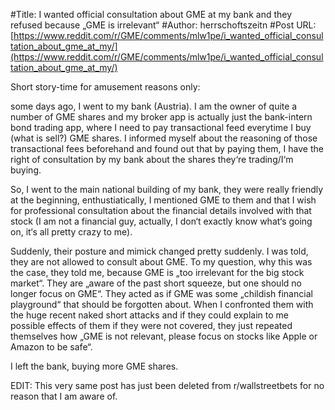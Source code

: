 #Title: I wanted official consultation about GME at my bank and they refused because „GME is irrelevant“
#Author: herrschoftszeitn
#Post URL: [https://www.reddit.com/r/GME/comments/mlw1pe/i_wanted_official_consultation_about_gme_at_my/](https://www.reddit.com/r/GME/comments/mlw1pe/i_wanted_official_consultation_about_gme_at_my/)


Short story-time for amusement reasons only:

some days ago, I went to my bank (Austria). I am the owner of quite a number of GME shares and my broker app is actually just the bank-intern bond trading app, where I need to pay transactional feed everytime I buy (what is sell?) GME shares. I informed myself about the reasoning of those transactional fees beforehand and found out that by paying them, I have the right of consultation by my bank about the shares they‘re trading/I‘m buying. 

So, I went to the main national building of my bank, they were really friendly at the beginning, enthustiatically, I mentioned GME to them and that I wish for professional consultation about the financial details involved with that stock (I am not a financial guy, actually, I don‘t exactly know what‘s going on, it‘s all pretty crazy to me). 

Suddenly, their posture and mimick changed pretty suddenly. I was told, they are not allowed to consult about GME. To my question, why this was the case, they told me, because GME is „too irrelevant for the big stock market“. They are „aware of the past short squeeze, but one should no longer focus on GME“. They acted as if GME was some „childish financial playground“ that should be forgotten about. When I confronted them with the huge recent naked short attacks and if they could explain to me possible effects of them if they were not covered, they just repeated themselves how „GME is not relevant, please focus on stocks like Apple or Amazon to be safe“. 

I left the bank, buying more GME shares.

EDIT: This very same post has just been deleted from r/wallstreetbets for no reason that I am aware of.